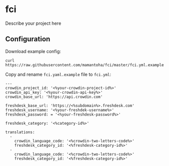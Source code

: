 # fci

Describe your project here

## Configuration

Download example config:

```
curl https://raw.githubusercontent.com/mamantoha/fci/master/fci.yml.example
```

Copy and rename `fci.yaml.example` file to `fci.yml`:

```
---
crowdin_project_id: '<%your-crowdin-project-id%>'
crowdin_api_key: '<%your-crowdin-api-key%>'
crowdin_base_url: 'https://api.crowdin.com'

freshdesk_base_url: 'https://<%subdomain%>.freshdesk.com'
freshdesk_username: '<%your-freshdek-username%>'
freshdesk_password: = '<%your-freshdesk-password%>'

freshdesk_category: '<%category-id%>'

translations:
  -
    crowdin_language_code: '<%crowdin-two-letters-code%>'
    freshdesk_category_id: '<%freshdesk-category-id%>'
  -
    crowdin_language_code: '<%crowdin-two-letters-code%>'
    freshdesk_category_id: '<%freshdesk-category-id%>'

```
